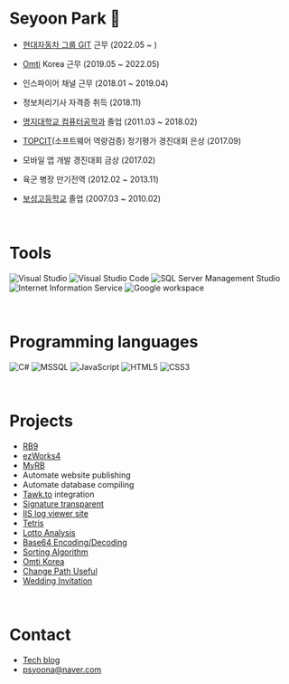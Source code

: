 # Seyoon Park 👋
- [현대자동차 그룹 GIT](https://www.gitauto.com/kor/main/main.aspx) 근무 (2022.05 ~ )
- [Omti](https://www.omti.com/) Korea 근무 (2019.05 ~ 2022.05)
- 인스파이어 채널 근무 (2018.01 ~ 2019.04)
- 정보처리기사 자격증 취득 (2018.11)
- [명지대학교 컴퓨터공학과](http://jw4.mju.ac.kr/user/cs/index.action) 졸업 (2011.03 ~ 2018.02)
- [TOPCIT](https://www.topcit.or.kr/home.do)(소프트웨어 역량검증) 정기평가 경진대회 은상 (2017.09)
- 모바일 앱 개발 경진대회 금상 (2017.02)
- 육군 병장 만기전역 (2012.02 ~ 2013.11)
- [보성고등학교](https://posung.sen.hs.kr/) 졸업 (2007.03 ~ 2010.02)

  <br/>  
  
# Tools
![Visual Studio](https://img.shields.io/badge/-Visual%20Studio-yellowgreen)
![Visual Studio Code](https://img.shields.io/badge/-Visual%20Studio%20Code-yellowgreen)
![SQL Server Management Studio](https://img.shields.io/badge/-SQL%20Server%20Management%20Stuidio-yellowgreen)
![Internet Information Service](https://img.shields.io/badge/-Internet%20Information%20Service-yellowgreen)
![Google workspace](https://img.shields.io/badge/-Google%20workspace-yellowgreen)

<br/>  

# Programming languages
![C#](https://img.shields.io/badge/-C%23-brightgreen)
![MSSQL](https://img.shields.io/badge/-MS--SQL-brightgreen)
![JavaScript](https://img.shields.io/badge/-JavaScript-orange)
![HTML5](https://img.shields.io/badge/-HTML5-orange)
![CSS3](https://img.shields.io/badge/-CSS3-orange)

<br/>  

# Projects
- [RB9](https://rb9test.reporterbase.com/office)
- [ezWorks4](https://ezw4dev01.omti.com/v400/Admin)
- [MyRB](https://www.reporterbase.com/Default.aspx)
- Automate website publishing
- Automate database compiling
- [Tawk.to](https://www.tawk.to/) integration
- [Signature transparent](http://yoonslab.com/Laboratory/Signature)
- [IIS log viewer site](https://iislog.reporterbase.com/)
- [Tetris](http://yoonslab.com/Laboratory/Tetris)
- [Lotto Analysis](http://yoonslab.com/Laboratory/LottoAnalysis)
- [Base64 Encoding/Decoding](http://yoonslab.com/Laboratory/SecureAlgorithm)
- [Sorting Algorithm](http://yoonslab.com/Laboratory/SortingAlgorithm)
- [Omti Korea](http://yoonslab.com/OMTIKorea/Index)
- [Change Path Useful](http://yoonslab.com/Laboratory/ChangePathUseful)
- [Wedding Invitation](http://yoonslab.com/WeddingInvitationLetter/hyewonseyoon)

<br/>  

# Contact
- [Tech blog](https://blog.naver.com/psyoona)
- psyoona@naver.com

